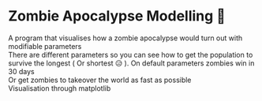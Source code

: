 # Zombie Apocalypse Modelling 🧟 <br />
A program that visualises how a zombie apocalypse would turn out with modifiable parameters  <br />
There are different parameters so you can see how to get the population to survive the longest ( Or shortest 😥 ). On default parameters zombies win in 30 days   <br />
Or get zombies to takeover the world as fast as possible <br />
Visualisation through matplotlib
